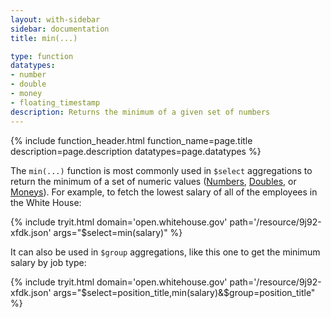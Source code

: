 ```yaml
---
layout: with-sidebar
sidebar: documentation
title: min(...)

type: function
datatypes:
- number
- double
- money
- floating_timestamp
description: Returns the minimum of a given set of numbers 
---
```


{% include function_header.html function_name=page.title description=page.description datatypes=page.datatypes %}

The `min(...)` function is most commonly used in `$select` aggregations to return the minimum of a set of numeric values ([Numbers](/docs/datatypes/number.html), [Doubles](/docs/datatypes/double.html), or [Moneys](/docs/datatypes/money.html)). For example, to fetch the lowest salary of all of the employees in the White House:

{% include tryit.html domain='open.whitehouse.gov' path='/resource/9j92-xfdk.json' args="$select=min(salary)" %}

It can also be used in `$group` aggregations, like this one to get the minimum salary by job type:

{% include tryit.html domain='open.whitehouse.gov' path='/resource/9j92-xfdk.json' args="$select=position_title,min(salary)&$group=position_title" %}
